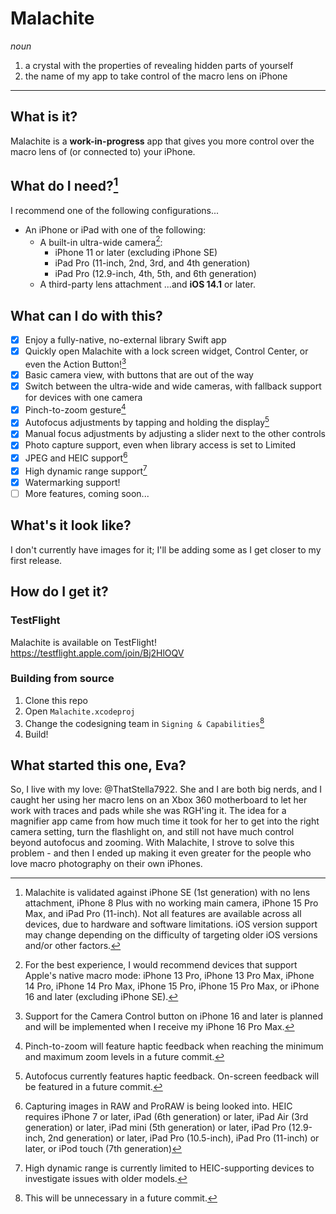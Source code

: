 # Malachite
*noun*
1. a crystal with the properties of revealing hidden parts of yourself
2. the name of my app to take control of the macro lens on iPhone
---
## What is it?
Malachite is a **work-in-progress** app that gives you more control over the macro lens of (or connected to) your iPhone.

## What do I need?[^1]
I recommend one of the following configurations...
- An iPhone or iPad with one of the following:
  - A built-in ultra-wide camera[^2]:
    - iPhone 11 or later (excluding iPhone SE)
    - iPad Pro (11-inch, 2nd, 3rd, and 4th generation)
    - iPad Pro (12.9-inch, 4th, 5th, and 6th generation)
  - A third-party lens attachment
...and **iOS 14.1** or later.

## What can I do with this?  
- [x] Enjoy a fully-native, no-external library Swift app
- [x] Quickly open Malachite with a lock screen widget, Control Center, or even the Action Button![^3]
- [x] Basic camera view, with buttons that are out of the way  
- [x] Switch between the ultra-wide and wide cameras, with fallback support for devices with one camera  
- [x] Pinch-to-zoom gesture[^4]  
- [x] Autofocus adjustments by tapping and holding the display[^5]  
- [x] Manual focus adjustments by adjusting a slider next to the other controls  
- [x] Photo capture support, even when library access is set to Limited
- [x] JPEG and HEIC support[^6]
- [x] High dynamic range support[^7]
- [x] Watermarking support! 
- [ ] More features, coming soon...  

## What's it look like?
I don't currently have images for it; I'll be adding some as I get closer to my first release.

## How do I get it?
### TestFlight
Malachite is available on TestFlight!  
https://testflight.apple.com/join/Bj2HlOQV

### Building from source
1. Clone this repo
2. Open `Malachite.xcodeproj`
3. Change the codesigning team in `Signing & Capabilities`[^8]
4. Build!

## What started this one, Eva?
So, I live with my love: @ThatStella7922. She and I are both big nerds, and I caught her using her macro lens on an Xbox 360 motherboard to let her work with traces and pads while she was RGH'ing it. The idea for a magnifier app came from how much time it took for her to get into the right camera setting, turn the flashlight on, and still not have much control beyond autofocus and zooming. With Malachite, I strove to solve this problem - and then I ended up making it even greater for the people who love macro photography on their own iPhones.

[^1]: Malachite is validated against iPhone SE (1st generation) with no lens attachment, iPhone 8 Plus with no working main camera, iPhone 15 Pro Max, and iPad Pro (11-inch). Not all features are available across all devices, due to hardware and software limitations. iOS version support may change depending on the difficulty of targeting older iOS versions and/or other factors.
[^2]: For the best experience, I would recommend devices that support Apple's native macro mode: iPhone 13 Pro, iPhone 13 Pro Max, iPhone 14 Pro, iPhone 14 Pro Max, iPhone 15 Pro, iPhone 15 Pro Max, or iPhone 16 and later (excluding iPhone SE).
[^3]: Support for the Camera Control button on iPhone 16 and later is planned and will be implemented when I receive my iPhone 16 Pro Max.
[^4]: Pinch-to-zoom will feature haptic feedback when reaching the minimum and maximum zoom levels in a future commit.
[^5]: Autofocus currently features haptic feedback. On-screen feedback will be featured in a future commit.
[^6]: Capturing images in RAW and ProRAW is being looked into. HEIC requires iPhone 7 or later, iPad (6th generation) or later, iPad Air (3rd generation) or later, iPad mini (5th generation) or later, iPad Pro (12.9-inch, 2nd generation) or later, iPad Pro (10.5-inch), iPad Pro (11-inch) or later, or iPod touch (7th generation)
[^7]: High dynamic range is currently limited to HEIC-supporting devices to investigate issues with older models.
[^8]: This will be unnecessary in a future commit.

